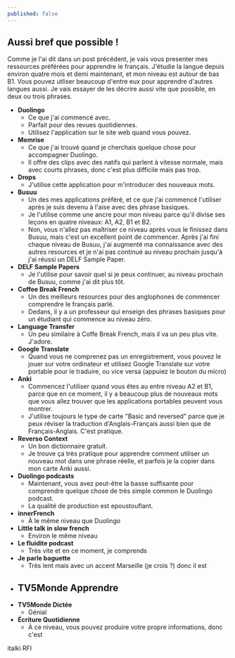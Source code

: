```yaml
---
published: false
---
```

## Aussi bref que possible !

Comme je l'ai dit dans un post précédent, je vais vous presenter mes ressources préférées pour apprendre le français. J'étudie la langue depuis environ quatre mois et demi maintenant, et mon niveau est autour de bas B1. Vous pouvez utliser beaucoup d'entre eux pour apprendre d'autres langues aussi. Je vais essayer de les décrire aussi vite que possible, en deux ou trois phrases.  

- **Duolingo**
	- Ce que j'ai commencé avec. 
    - Parfait pour des revues quotidiennes. 
    - Utilisez l'application sur le site web quand vous pouvez.
- **Memrise** 
	- Ce que j'ai trouvé quand je cherchais quelque chose pour accompagner Duolingo. 
    - Il offre des clips avec des natifs qui parlent à vitesse normale, mais avec courts phrases, donc c'est plus difficile mais pas trop. 
- **Drops**
	- J'utilise cette application pour m'introducer des nouveaux mots.
- **Busuu**
	- Un des mes applications préféré, et ce que j'ai commencé l'utiliser après je suis devenu à l'aise avec des phrase basiques. 
    - Je l'utilise comme une ancre pour mon niveau parce qu'il divise ses leçons en quatre niveaux: A1, A2, B1 et B2.
    - Non, vous n'allez pas maîtriser ce niveau après vous le finissez dans Busuu, mais c'est un excellent point de commencer. Après j'ai fini chaque niveau de Busuu, j'ai augmenté ma connaissance avec des autres resources et je n'ai pas continué au niveau prochain jusqu'à j'ai réussi un DELF Sample Paper.  
- **DELF Sample Papers**
	- Je l'utilise pour savoir quel si je peux continuer, au niveau prochain de Busuu, comme j'ai dit plus tôt.
- **Coffee Break French**
	- Un des meilleurs resources pour des anglophones de commencer comprendre le français parlé.
    - Dedans, il y a un professeur qui enseign des phrases basiques pour un étudiant qui commence au niveau zéro. 
- **Language Transfer**
	- Un peu similaire à Coffe Break French, mais il va un peu plus vite. J'adore.
- **Google Translate**
    - Quand vous ne comprenez pas un enregistrement, vous pouvez le jouer sur votre ordinateur et utilisez Google Translate sur votre portable pour le traduire, ou vice versa (appuiez le bouton du micro)   
- **Anki**
	- Commencez l'utiliser quand vous êtes au entre niveau A2 et B1, parce que en ce moment, il y a beaucoup plus de nouveaux mots que vous allez trouver que les applications portables peuvent vous montrer.
    - J'utilise toujours le type de carte "Basic and reversed" parce que je peux réviser la traduction d'Anglais-Français aussi bien que de Français-Anglais. C'est pratique.
- **Reverso Context**
	- Un bon dictionnaire gratuit.
    - Je trouve ça très pratique pour apprendre comment utiliser un nouveau mot dans une phrase réelle, et parfois je la copier dans mon carte Anki aussi. 
- **Duolingo podcasts**
	- Maintenant, vous avez peut-être la basse suffisante pour comprendre quelque chose de très simple common le Duolingo podcast.
    - La qualité de production est epoustouflant. 
- **innerFrench**
	- À le même niveau que Duolingo
- **Little talk in slow french**
	- Environ le même niveau
- **Le fluidite podcast**
	- Très vite et en ce moment, je comprends
- **Je parle baguette**
	- Très lent mais avec un accent Marseille (je crois ?) donc il est 
- **TV5Monde Apprendre**
	- 
- **TV5Monde Dictée**
	- Génial
- **Écriture Quotidienne**
	- À ce niveau, vous pouvez produire votre propre informations, donc c'est

italki
RFI
